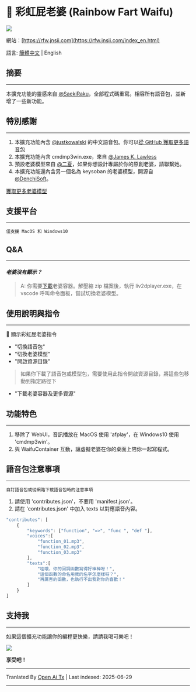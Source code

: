 # 🌈 彩虹屁老婆 (Rainbow Fart Waifu)
![](https://s1.ax1x.com/2020/08/21/dNvHfS.gif)

網站：[https://rfw.jnsii.com](https://rfw.jnsii.com/index_en.html)

語言: [簡體中文](./README.zh.md) | English

## 摘要

----

本擴充功能的靈感來自 [@SaekiRaku](https://github.com/SaekiRaku/vscode-rainbow-fart)，全部程式碼重寫。相容所有語音包，並新增了一些新功能。

## 特別感謝

---

1. 本擴充功能內含 [@justkowalski](https://github.com/JustKowalski) 的中文語音包。你可以[從 GitHub 獲取更多語音包](https://github.com/topics/rainbow-fart) 
2. 本擴充功能內含 cmdmp3win.exe，來自 [@James K. Lawless](http://jiml.us) 
3. 預設老婆模型來自 [@二夏](https://erxia207.lofter.com)，如果你想設計專屬於你的原創老婆，請聯繫她。
4. 本擴充功能還內含另一個名為 keysoban 的老婆模型，開源自 [@DenchiSoft](https://twitter.com/DenchiSoft/status/1036017773011525632)。

[獲取更多老婆模型](https://github.com/ezshine/live2d-model-collections)

## 支援平台

---

~~~~
僅支援 MacOS 和 Windows10
~~~~

## Q&A

---

#### _老婆沒有顯示？_
> A: 你需要[下載](https://github.com/ezshine/live2d-model-collections)老婆容器。解壓縮 zip 檔案後，執行 liv2dplayer.exe，在 vscode 呼叫命令面板，嘗試切換老婆模型。

## 使用說明與指令

---

🌈 顯示彩虹屁老婆指令

- "切換語音包"
- "切換老婆模型"
- "開啟資源目錄"

> 如果你下載了語音包或模型包，需要使用此指令開啟資源目錄，將這些包移動到指定路徑下

- "下載老婆容器及更多資源"

## 功能特色

---

1. 移除了 WebUI，音訊播放在 MacOS 使用 'afplay'，在 Windows10 使用 'cmdmp3win'。
2. 與 WaifuContainer 互動，讓虛擬老婆在你的桌面上陪你一起寫程式。

## 語音包注意事項

---

~~~~
自訂語音包或從網路下載語音包時的注意事項
~~~~

1. 請使用 'contributes.json'，不要用 'manifest.json'。
2. 請在 'contributes.json' 中加入 texts 以對應語音內容。

~~~~javascript
"contributes": [
    {
        "keywords": ["function", "=>", "func ", "def "],
        "voices":[
            "function_01.mp3",
            "function_02.mp3",
            "function_03.mp3"
        ],
        "texts":[
            "哇哦，你的回調函數寫得好棒棒呀！",
            "這個函數的命名用我的名字怎麼樣呀？",
            "再厲害的函數，也執行不出我對你的喜歡！"
        ]
    }
]
~~~~

## 支持我

---

如果這個擴充功能讓你的編程更快樂，請請我喝可樂吧！

![](https://raw.githubusercontent.com/ezshine/vscode-rainbow-fart-waifu/master/resources/donate.jpg)

**享受吧！**

---

Tranlated By [Open Ai Tx](https://github.com/OpenAiTx/OpenAiTx) | Last indexed: 2025-06-29

---